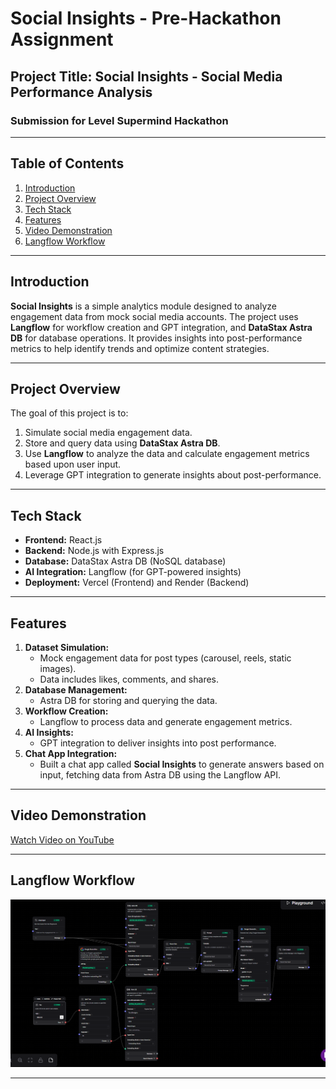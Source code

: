 # Social Insights - Pre-Hackathon Assignment

## Project Title: Social Insights - Social Media Performance Analysis

### Submission for Level Supermind Hackathon

---

## Table of Contents
1. [Introduction](#introduction)
2. [Project Overview](#project-overview)
3. [Tech Stack](#tech-stack)
4. [Features](#features)
5. [Video Demonstration](#video-demonstration)
6. [Langflow Workflow](#langflow-workflow)

---

## Introduction
**Social Insights** is a simple analytics module designed to analyze engagement data from mock social media accounts. The project uses **Langflow** for workflow creation and GPT integration, and **DataStax Astra DB** for database operations. It provides insights into post-performance metrics to help identify trends and optimize content strategies.

---

## Project Overview
The goal of this project is to:
1. Simulate social media engagement data.
2. Store and query data using **DataStax Astra DB**.
3. Use **Langflow** to analyze the data and calculate engagement metrics based upon user input.
4. Leverage GPT integration to generate insights about post-performance.

---

## Tech Stack
- **Frontend:** React.js
- **Backend:** Node.js with Express.js
- **Database:** DataStax Astra DB (NoSQL database)
- **AI Integration:** Langflow (for GPT-powered insights)
- **Deployment:** Vercel (Frontend) and Render (Backend)

---

## Features
1. **Dataset Simulation:**
   - Mock engagement data for post types (carousel, reels, static images).
   - Data includes likes, comments, and shares.
2. **Database Management:**
   - Astra DB for storing and querying the data.
3. **Workflow Creation:**
   - Langflow to process data and generate engagement metrics.
4. **AI Insights:**
   - GPT integration to deliver insights into post performance.
5. **Chat App Integration:**
   - Built a chat app called **Social Insights** to generate answers based on input, fetching data from Astra DB using the Langflow API.

---

## Video Demonstration
[Watch Video on YouTube](<insert-youtube-link>)

---

## Langflow Workflow
![Langflow Workflow](<https://github.com/sarthakitaliya/Socialinsights/blob/main/langflow/work%20flow.png>)

---